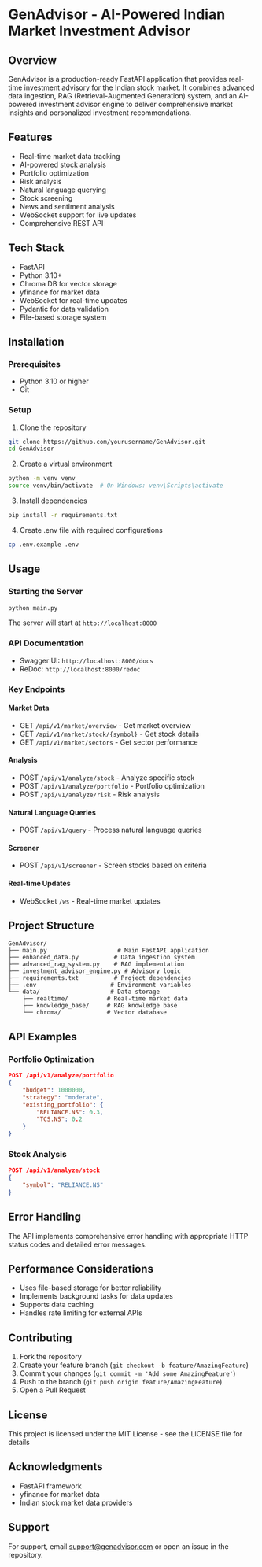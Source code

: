 # GenAdvisor - AI-Powered Indian Market Investment Advisor

## Overview
GenAdvisor is a production-ready FastAPI application that provides real-time investment advisory for the Indian stock market. It combines advanced data ingestion, RAG (Retrieval-Augmented Generation) system, and an AI-powered investment advisor engine to deliver comprehensive market insights and personalized investment recommendations.

## Features
- Real-time market data tracking
- AI-powered stock analysis
- Portfolio optimization
- Risk analysis
- Natural language querying
- Stock screening
- News and sentiment analysis
- WebSocket support for live updates
- Comprehensive REST API

## Tech Stack
- FastAPI
- Python 3.10+
- Chroma DB for vector storage
- yfinance for market data
- WebSocket for real-time updates
- Pydantic for data validation
- File-based storage system

## Installation

### Prerequisites
- Python 3.10 or higher
- Git

### Setup
1. Clone the repository
```bash
git clone https://github.com/yourusername/GenAdvisor.git
cd GenAdvisor
```

2. Create a virtual environment
```bash
python -m venv venv
source venv/bin/activate  # On Windows: venv\Scripts\activate
```

3. Install dependencies
```bash
pip install -r requirements.txt
```

4. Create .env file with required configurations
```bash
cp .env.example .env
```

## Usage

### Starting the Server
```bash
python main.py
```
The server will start at `http://localhost:8000`

### API Documentation
- Swagger UI: `http://localhost:8000/docs`
- ReDoc: `http://localhost:8000/redoc`

### Key Endpoints

#### Market Data
- GET `/api/v1/market/overview` - Get market overview
- GET `/api/v1/market/stock/{symbol}` - Get stock details
- GET `/api/v1/market/sectors` - Get sector performance

#### Analysis
- POST `/api/v1/analyze/stock` - Analyze specific stock
- POST `/api/v1/analyze/portfolio` - Portfolio optimization
- POST `/api/v1/analyze/risk` - Risk analysis

#### Natural Language Queries
- POST `/api/v1/query` - Process natural language queries

#### Screener
- POST `/api/v1/screener` - Screen stocks based on criteria

#### Real-time Updates
- WebSocket `/ws` - Real-time market updates

## Project Structure
```
GenAdvisor/
├── main.py                    # Main FastAPI application
├── enhanced_data.py          # Data ingestion system
├── advanced_rag_system.py    # RAG implementation
├── investment_advisor_engine.py # Advisory logic
├── requirements.txt          # Project dependencies
├── .env                     # Environment variables
└── data/                    # Data storage
    ├── realtime/           # Real-time market data
    ├── knowledge_base/     # RAG knowledge base
    └── chroma/             # Vector database
```

## API Examples

### Portfolio Optimization
```json
POST /api/v1/analyze/portfolio
{
    "budget": 1000000,
    "strategy": "moderate",
    "existing_portfolio": {
        "RELIANCE.NS": 0.3,
        "TCS.NS": 0.2
    }
}
```

### Stock Analysis
```json
POST /api/v1/analyze/stock
{
    "symbol": "RELIANCE.NS"
}
```

## Error Handling
The API implements comprehensive error handling with appropriate HTTP status codes and detailed error messages.

## Performance Considerations
- Uses file-based storage for better reliability
- Implements background tasks for data updates
- Supports data caching
- Handles rate limiting for external APIs

## Contributing
1. Fork the repository
2. Create your feature branch (`git checkout -b feature/AmazingFeature`)
3. Commit your changes (`git commit -m 'Add some AmazingFeature'`)
4. Push to the branch (`git push origin feature/AmazingFeature`)
5. Open a Pull Request

## License
This project is licensed under the MIT License - see the LICENSE file for details

## Acknowledgments
- FastAPI framework
- yfinance for market data
- Indian stock market data providers

## Support
For support, email support@genadvisor.com or open an issue in the repository.
